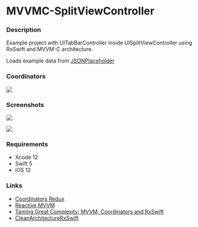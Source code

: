 # MVVMC-SplitViewController

### Description
Example project with UITabBarController inside UISplitViewController using RxSwift and MVVM-C architecture.

Loads example data from [JSONPlaceholder](https://jsonplaceholder.typicode.com/)


### Coordinators

![](./Images/Coordinators.png)


### Screenshots

![](./Images/iPad_1.png)

![](./Images/iPad_2.png)

### Requirements

- Xcode 12
- Swift 5
- iOS 12

### Links

- [Coordinators Redux](http://khanlou.com/2015/10/coordinators-redux/)
- [Reactive MVVM](http://www.thomasvisser.me/2017/02/09/mvvm-rx/)
- [Taming Great Complexity: MVVM, Coordinators and RxSwift](https://blog.uptech.team/taming-great-complexity-mvvm-coordinators-and-rxswift-8daf8a76e7fd)
- [CleanArchitectureRxSwift](https://github.com/sergdort/CleanArchitectureRxSwift)
